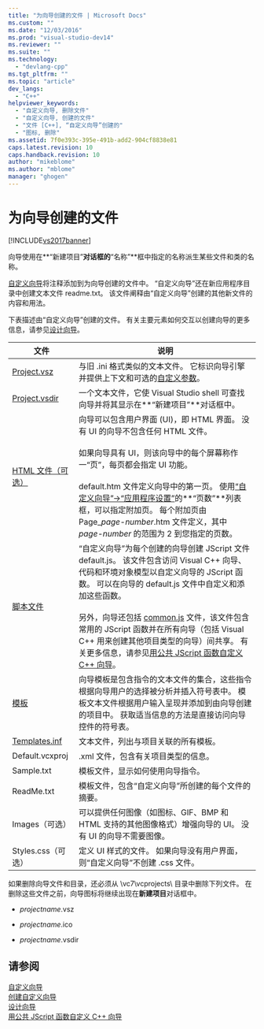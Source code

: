 ```yaml
---
title: "为向导创建的文件 | Microsoft Docs"
ms.custom: ""
ms.date: "12/03/2016"
ms.prod: "visual-studio-dev14"
ms.reviewer: ""
ms.suite: ""
ms.technology: 
  - "devlang-cpp"
ms.tgt_pltfrm: ""
ms.topic: "article"
dev_langs: 
  - "C++"
helpviewer_keywords: 
  - "自定义向导, 删除文件"
  - "自定义向导, 创建的文件"
  - "文件 [C++], “自定义向导”创建的"
  - "图标, 删除"
ms.assetid: 7f0e393c-395e-491b-add2-904cf8838e81
caps.latest.revision: 10
caps.handback.revision: 10
author: "mikeblome"
ms.author: "mblome"
manager: "ghogen"
---
```

# 为向导创建的文件
[!INCLUDE[vs2017banner](../assembler/inline/includes/vs2017banner.md)]

向导使用在**“新建项目”**对话框的**“名称”**框中指定的名称派生某些文件和类的名称。  
  
 [自定义向导](../ide/custom-wizard.md)将注释添加到为向导创建的文件中。  “自定义向导”还在新应用程序目录中创建文本文件 readme.txt。  该文件阐释由“自定义向导”创建的其他新文件的内容和用法。  
  
 下表描述由“自定义向导”创建的文件。  有关主要元素如何交互以创建向导的更多信息，请参见[设计向导](../ide/designing-a-wizard.md)。  
  
|文件|说明|  
|--------|--------|  
|[Project.vsz](../ide/dot-vsz-file-project-control.md)|与旧 .ini 格式类似的文本文件。  它标识向导引擎并提供上下文和可选的[自定义参数](../ide/custom-parameters-in-the-wizard-dot-vsz-file.md)。|  
|[Project.vsdir](../Topic/Adding%20Wizards%20to%20the%20Add%20Item%20and%20New%20Project%20Dialog%20Boxes%20by%20Using%20.Vsdir%20Files.md)|一个文本文件，它使 Visual Studio shell 可查找向导并将其显示在**“新建项目”**对话框中。|  
|[HTML 文件（可选）](../ide/html-files.md)|向导可以包含用户界面 \(UI\)，即 HTML 界面。  没有 UI 的向导不包含任何 HTML 文件。<br /><br /> 如果向导具有 UI，则该向导中的每个屏幕称作一“页”，每页都会指定 UI 功能。<br /><br /> default.htm 文件定义向导中的第一页。  使用[“自定义向导”\-\>“应用程序设置”](../ide/application-settings-custom-wizard.md)的**“页数”**列表框，可以指定附加页。  每个附加页由 Page\_*page\-number*.htm 文件定义，其中 *page\-number* 的范围为 2 到您指定的页数。|  
|[脚本文件](../ide/jscript-file.md)|“自定义向导”为每个创建的向导创建 JScript 文件 default.js。  该文件包含访问 Visual C\+\+ 向导、代码和环境对象模型以自定义向导的 JScript 函数。  可以在向导的 default.js 文件中自定义和添加这些函数。<br /><br /> 另外，向导还包括 [common.js](../ide/customizing-cpp-wizards-with-common-jscript-functions.md) 文件，该文件包含常用的 JScript 函数并在所有向导（包括 Visual C\+\+ 用来创建其他项目类型的向导）间共享。  有关更多信息，请参见[用公共 JScript 函数自定义 C\+\+ 向导](../ide/customizing-cpp-wizards-with-common-jscript-functions.md)。|  
|[模板](../ide/template-files.md)|向导模板是包含指令的文本文件的集合，这些指令根据向导用户的选择被分析并插入符号表中。  模板文本文件根据用户输入呈现并添加到由向导创建的项目中。  获取适当信息的方法是直接访问向导控件的符号表。|  
|[Templates.inf](../ide/templates-inf-file.md)|文本文件，列出与项目关联的所有模板。|  
|Default.vcxproj|.xml 文件，包含有关项目类型的信息。|  
|Sample.txt|模板文件，显示如何使用向导指令。|  
|ReadMe.txt|模板文件，包含“自定义向导”所创建的每个文件的摘要。|  
|Images（可选）|可以提供任何图像（如图标、GIF、BMP 和 HTML 支持的其他图像格式）增强向导的 UI。  没有 UI 的向导不需要图像。|  
|Styles.css（可选）|定义 UI 样式的文件。  如果向导没有用户界面，则“自定义向导”不创建 .css 文件。|  
  
 如果删除向导文件和目录，还必须从 \\vc7\\vcprojects\\ 目录中删除下列文件。  在删除这些文件之前，向导图标将继续出现在**新建项目**对话框中。  
  
-   *projectname*.vsz  
  
-   *projectname*.ico  
  
-   *projectname*.vsdir  
  
## 请参阅  
 [自定义向导](../ide/custom-wizard.md)   
 [创建自定义向导](../ide/creating-a-custom-wizard.md)   
 [设计向导](../ide/designing-a-wizard.md)   
 [用公共 JScript 函数自定义 C\+\+ 向导](../ide/customizing-cpp-wizards-with-common-jscript-functions.md)